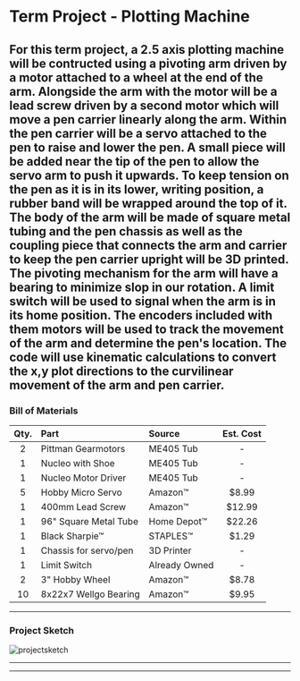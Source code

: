 # Term Project - Plotting Machine

For this term project, a 2.5 axis plotting machine will be contructed using a pivoting arm driven by a motor attached to a wheel at the end of the arm. Alongside the arm with the motor will be a lead screw driven by a second motor which will move a pen carrier linearly along the arm. Within the pen carrier will be a servo attached to the pen to raise and lower the pen. A small piece will be added near the tip of the pen to allow the servo arm to push it upwards. To keep tension on the pen as it is in its lower, writing position, a rubber band will be wrapped around the top of it. The body of the arm will be made of square metal tubing and the pen chassis as well as the coupling piece that connects the arm and carrier to keep the pen carrier upright will be 3D printed. The pivoting mechanism for the arm will have a bearing to minimize slop in our rotation. A limit switch will be used to signal when the arm is in its home position. The encoders included with them motors will be used to track the movement of the arm and determine the pen's location. The code will use kinematic calculations to convert the x,y plot directions to the curvilinear movement of the arm and pen carrier.
---

### Bill of Materials

| Qty. | Part                  | Source                | Est. Cost |
|:----:|:----------------------|:----------------------|:---------:|
|  2   | Pittman Gearmotors    | ME405 Tub             |     -     |
|  1   | Nucleo with Shoe      | ME405 Tub             |     -     |
|  1   | Nucleo Motor Driver   | ME405 Tub             |     -     |
|  5   | Hobby Micro Servo     | Amazon&trade;         |   $8.99   |
|  1   | 400mm Lead Screw      | Amazon&trade;         |   $12.99  |
|  1   | 96" Square Metal Tube | Home Depot&trade;     |   $22.26  |
|  1   | Black Sharpie&trade;  | STAPLES&trade;        |   $1.29   |
|  1   | Chassis for servo/pen | 3D Printer            |     -     |
|  1   | Limit Switch          | Already Owned         |     -     |
|  2   | 3" Hobby Wheel        | Amazon&trade;         |   $8.78   |
|  10  | 8x22x7 Wellgo Bearing | Amazon&trade;         |   $9.95   |


---
### Project Sketch

![projectsketch](/docs/sketch.png)


---


---

